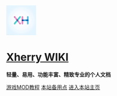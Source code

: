 ![](xh1.jpg)

# [**Xherry WIKI**](?id=Xherry)

**轻量、易用、功能丰富、精致专业的个人文档**

[游戏MOD教程](https://docs.xhcheats.cn/#) [本站备用点](https://wiki.xhcheats.cn/#/) [进入本站主页](/README.md)